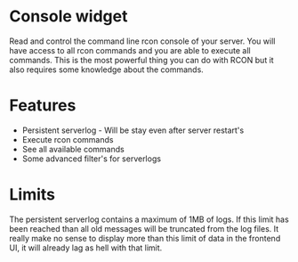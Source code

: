 # Console widget

Read and control the command line rcon console of your server. You will have access to all rcon commands and you are able to execute all commands. This is the most powerful thing you can do with RCON but it also requires some knowledge about the commands.

# Features
* Persistent serverlog - Will be stay even after server restart's
* Execute rcon commands
* See all available commands
* Some advanced filter's for serverlogs

# Limits

The persistent serverlog contains a maximum of 1MB of logs. If this limit has been reached than all old messages will be truncated from the log files. It really make no sense to display more than this limit of data in the frontend UI, it will already lag as hell with that limit.